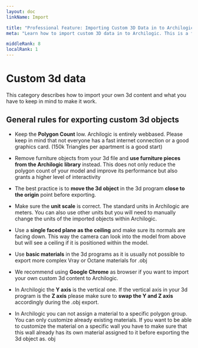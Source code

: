 ```yaml
---
layout: doc
linkName: Import

title: "Professional Feature: Importing Custom 3D Data in to Archilogic"
meta: "Learn how to import custom 3D data in to Archilogic. This is a feature only available to Pro subscribers."

middleRank: 8
localRank: 1
---
```


# Custom 3d data

This category describes how to import your own 3d content and what you have to keep in mind to make it work.

## General rules for exporting custom 3d objects

* Keep the **Polygon Count** low. Archilogic is entirely webbased. Please keep in mind that not everyone has a fast internet connection or a good graphics card. (150k Triangles per apartment is a good start)

* Remove furniture objects from your 3d file and **use furniture pieces from the Archilogic library** instead. This does not only reduce the polygon count of your model and improve its performance but also grants a higher level of interactivity

* The best practice is to **move the 3d object** in the 3d program **close to the origin** point before exporting.

* Make sure the **unit scale** is correct. The standard units in Archilogic are meters. You can also use other units but you will need to manually change the units of the imported objects within Archilogic.

* Use a **single faced plane as the ceiling** and make sure its normals are facing down. This way the camera can look into the model from above but will see a ceiling if it is positioned within the model.

* Use **basic materials** in the 3d programs as it is usually not possible to export more complex Vray or Octane materials for .obj

* We recommend using **Google Chrome** as browser if you want to import your own custom 3d content to Archilogic.

* In Archilogic the **Y axis** is the vertical one. If the vertical axis in your 3d program is the **Z axis** please make sure to **swap the Y and Z axis** accordingly during the .obj export.

* In Archilogic you can not assign a material to a specific polygon group. You can only customize already existing materials. If you want to be able to customize the material on a specific wall you have to make sure that this wall already has its own material assigned to it before exporting the 3d object as. obj
